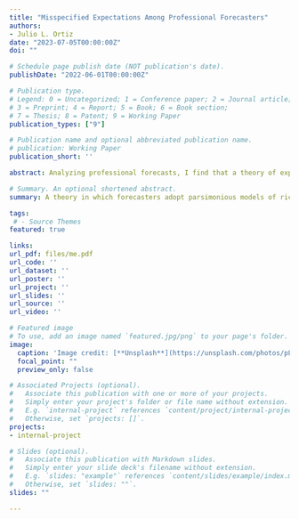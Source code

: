```yaml
---
title: "Misspecified Expectations Among Professional Forecasters"
authors:
- Julio L. Ortiz
date: "2023-07-05T00:00:00Z"
doi: ""

# Schedule page publish date (NOT publication's date).
publishDate: "2022-06-01T00:00:00Z"

# Publication type.
# Legend: 0 = Uncategorized; 1 = Conference paper; 2 = Journal article;
# 3 = Preprint; 4 = Report; 5 = Book; 6 = Book section;
# 7 = Thesis; 8 = Patent; 9 = Working Paper
publication_types: ["9"]

# Publication name and optional abbreviated publication name.
# publication: Working Paper
publication_short: ''

abstract: Analyzing professional forecasts, I find that a theory of expectation formation in which respondents' perceived law of motion differs from the objective law of motion, tends to outperform alternative models in its ability to fit prediction errors and revisions. Misspecified expectations outperforms the alternatives for a variety of macroeconomic aggregates and sub-samples. Misspecified expectations provides a successful description of the data in part because it is able to match patterns of overreaction, delayed overshooting, persistent disagreement, and updating behavior. I conclude that misspecified expectations can serve as a suitable theory to model expectation formation among professional forecasters.

# Summary. An optional shortened abstract.
summary: A theory in which forecasters adopt parsimonious models of richer underlying processes can serve as a suitable benchmark departure from full information rational expectations among professional forecasters.

tags:
 # - Source Themes
featured: true

links:
url_pdf: files/me.pdf
url_code: ''
url_dataset: ''
url_poster: ''
url_project: ''
url_slides: ''
url_source: ''
url_video: ''

# Featured image
# To use, add an image named `featured.jpg/png` to your page's folder. 
image:
  caption: 'Image credit: [**Unsplash**](https://unsplash.com/photos/pLCdAaMFLTE)'
  focal_point: ""
  preview_only: false

# Associated Projects (optional).
#   Associate this publication with one or more of your projects.
#   Simply enter your project's folder or file name without extension.
#   E.g. `internal-project` references `content/project/internal-project/index.md`.
#   Otherwise, set `projects: []`.
projects:
- internal-project

# Slides (optional).
#   Associate this publication with Markdown slides.
#   Simply enter your slide deck's filename without extension.
#   E.g. `slides: "example"` references `content/slides/example/index.md`.
#   Otherwise, set `slides: ""`.
slides: ""

---
```



